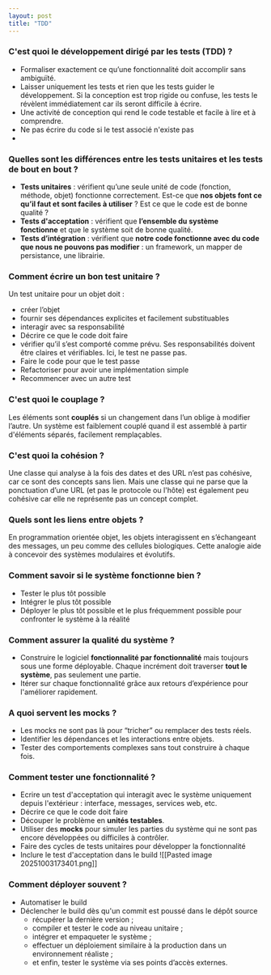 ```yaml
---
layout: post
title: "TDD"
---
```


### C'est quoi le développement dirigé par les tests (TDD) ?
- Formaliser exactement ce qu’une fonctionnalité doit accomplir sans ambiguïté.
- Laisser uniquement les tests et rien que les tests guider le développement. Si la conception est trop rigide ou confuse, les tests le révèlent immédiatement car ils seront difficile à écrire.
- Une activité de conception qui rend le code testable et facile à lire et à comprendre.
- Ne pas écrire du code si le test associé n'existe pas
- 
### Quelles sont les différences entre les tests unitaires et les tests de bout en bout ?
- **Tests unitaires** : vérifient qu’une seule unité de code (fonction, méthode, objet) fonctionne correctement.  Est-ce que **nos objets font ce qu’il faut et sont faciles à utiliser** ? Est ce que le code est de bonne qualité ?
- **Tests d'acceptation** : vérifient que **l’ensemble du système fonctionne** et que le système soit de bonne qualité.
- **Tests d’intégration** : vérifient que **notre code fonctionne avec du code que nous ne pouvons pas modifier** : un framework, un mapper de persistance, une librairie.

### Comment écrire un bon test unitaire ?
Un test unitaire pour un objet doit :
- créer l’objet
- fournir ses dépendances explicites et facilement substituables
- interagir avec sa responsabilité
- Décrire ce que le code doit faire
- vérifier qu’il s’est comporté comme prévu. Ses responsabilités doivent être claires et vérifiables. Ici, le test ne passe pas.
- Faire le code pour que le test passe
- Refactoriser pour avoir une implémentation simple
- Recommencer avec un autre test

### C'est quoi le couplage ?
Les éléments sont **couplés** si un changement dans l’un oblige à modifier l’autre. Un système est faiblement couplé quand il est assemblé à partir d'éléments séparés, facilement remplaçables.

### C'est quoi la cohésion ?
Une classe qui analyse à la fois des dates et des URL n’est pas cohésive, car ce sont des concepts sans lien. Mais une classe qui ne parse que la ponctuation d’une URL (et pas le protocole ou l'hôte) est également peu cohésive car elle ne représente pas un concept complet.

### Quels sont les liens entre objets ?
En programmation orientée objet, les objets interagissent en s’échangeant des messages, un peu comme des cellules biologiques. Cette analogie aide à concevoir des systèmes modulaires et évolutifs.

### Comment savoir si le système fonctionne bien ?
- Tester le plus tôt possible
- Intégrer le plus tôt possible
- Déployer le plus tôt possible et le plus fréquemment possible pour confronter le système à la réalité

### Comment assurer la qualité du système ?
- Construire le logiciel **fonctionnalité par fonctionnalité** mais toujours sous une forme déployable. Chaque incrément doit traverser **tout le système**, pas seulement une partie.
- Itérer sur chaque fonctionnalité grâce aux retours d’expérience pour l'améliorer rapidement.

### A quoi servent les mocks ?
- Les mocks ne sont pas là pour “tricher” ou remplacer des tests réels.
- Identifier les dépendances et les interactions entre objets.
- Tester des comportements complexes sans tout construire à chaque fois.

### Comment tester une fonctionnalité ?
- Ecrire un test d'acceptation qui interagit avec le système uniquement depuis l'extérieur : interface, messages, services web, etc.
- Décrire ce que le code doit faire
- Découper le problème en **unités testables**.
- Utiliser des **mocks** pour simuler les parties du système qui ne sont pas encore développées ou difficiles à contrôler.
- Faire des cycles de tests unitaires pour développer la fonctionnalité
- Inclure le test d'acceptation dans le build
  ![[Pasted image 20251003173401.png]]

### Comment déployer souvent ?
- Automatiser le build
- Déclencher le build dès qu'un commit est poussé dans le dépôt source
  - récupérer la dernière version ;
  - compiler et tester le code au niveau unitaire ;
  - intégrer et empaqueter le système ;
  - effectuer un déploiement similaire à la production dans un environnement réaliste ;
  - et enfin, tester le système via ses points d’accès externes.

